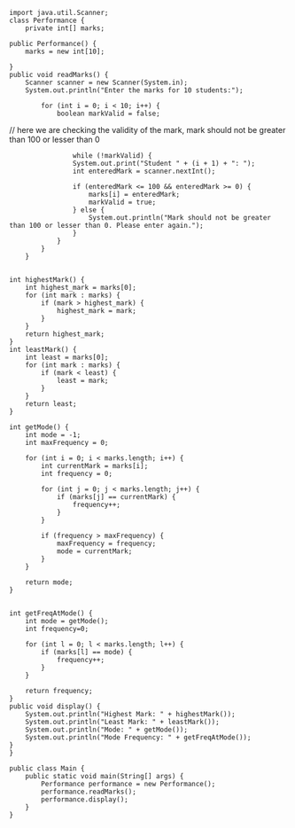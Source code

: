     import java.util.Scanner;
    class Performance {
        private int[] marks;

    public Performance() {
        marks = new int[10];

    }
    public void readMarks() {
        Scanner scanner = new Scanner(System.in);
        System.out.println("Enter the marks for 10 students:");

            for (int i = 0; i < 10; i++) {
                boolean markValid = false;
// here we are checking the validity of the mark, mark should not be greater than 100 or lesser than 0
                       
                    while (!markValid) {
                    System.out.print("Student " + (i + 1) + ": ");
                    int enteredMark = scanner.nextInt();

                    if (enteredMark <= 100 && enteredMark >= 0) {
                        marks[i] = enteredMark;
                        markValid = true;
                    } else {
                        System.out.println("Mark should not be greater than 100 or lesser than 0. Please enter again.");
                    }
                }
            }
        }


    int highestMark() {
        int highest_mark = marks[0];
        for (int mark : marks) {
            if (mark > highest_mark) {
                highest_mark = mark;
            }
        }
        return highest_mark;
    }
    int leastMark() {
        int least = marks[0];
        for (int mark : marks) {
            if (mark < least) {
                least = mark;
            }
        }
        return least;
    }

    int getMode() {
        int mode = -1;
        int maxFrequency = 0;

        for (int i = 0; i < marks.length; i++) {
            int currentMark = marks[i];
            int frequency = 0;

            for (int j = 0; j < marks.length; j++) {
                if (marks[j] == currentMark) {
                    frequency++;
                }
            }

            if (frequency > maxFrequency) {
                maxFrequency = frequency;
                mode = currentMark;
            }
        }

        return mode;
    }


    int getFreqAtMode() {
        int mode = getMode();
        int frequency=0;

        for (int l = 0; l < marks.length; l++) {
            if (marks[l] == mode) {
                frequency++;
            }
        }

        return frequency;
    }
    public void display() {
        System.out.println("Highest Mark: " + highestMark());
        System.out.println("Least Mark: " + leastMark());
        System.out.println("Mode: " + getMode());
        System.out.println("Mode Frequency: " + getFreqAtMode());
    }
    }
    
    public class Main {
        public static void main(String[] args) {
            Performance performance = new Performance();
            performance.readMarks();
            performance.display();
        }
    }
